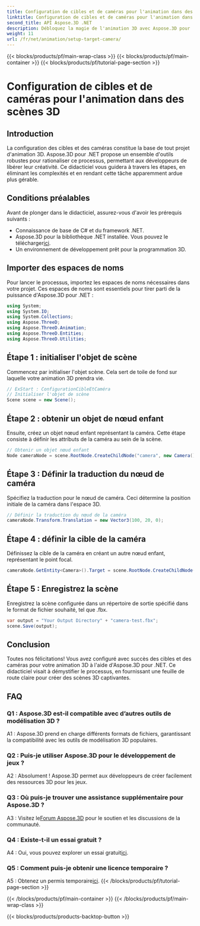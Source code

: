 ```yaml
---
title: Configuration de cibles et de caméras pour l'animation dans des scènes 3D
linktitle: Configuration de cibles et de caméras pour l'animation dans des scènes 3D
second_title: API Aspose.3D .NET
description: Débloquez la magie de l'animation 3D avec Aspose.3D pour .NET. Configurez sans effort des cibles et des caméras à l'aide de ce didacticiel complet.
weight: 11
url: /fr/net/animation/setup-target-camera/
---
```


{{< blocks/products/pf/main-wrap-class >}}
{{< blocks/products/pf/main-container >}}
{{< blocks/products/pf/tutorial-page-section >}}

# Configuration de cibles et de caméras pour l'animation dans des scènes 3D

## Introduction

La configuration des cibles et des caméras constitue la base de tout projet d'animation 3D. Aspose.3D pour .NET propose un ensemble d'outils robustes pour rationaliser ce processus, permettant aux développeurs de libérer leur créativité. Ce didacticiel vous guidera à travers les étapes, en éliminant les complexités et en rendant cette tâche apparemment ardue plus gérable.

## Conditions préalables

Avant de plonger dans le didacticiel, assurez-vous d'avoir les prérequis suivants :

- Connaissance de base de C# et du framework .NET.
-  Aspose.3D pour la bibliothèque .NET installée. Vous pouvez le télécharger[ici](https://releases.aspose.com/3d/net/).
- Un environnement de développement prêt pour la programmation 3D.

## Importer des espaces de noms

Pour lancer le processus, importez les espaces de noms nécessaires dans votre projet. Ces espaces de noms sont essentiels pour tirer parti de la puissance d'Aspose.3D pour .NET :

```csharp
using System;
using System.IO;
using System.Collections;
using Aspose.ThreeD;
using Aspose.ThreeD.Animation;
using Aspose.ThreeD.Entities;
using Aspose.ThreeD.Utilities;
```

## Étape 1 : initialiser l'objet de scène

Commencez par initialiser l'objet scène. Cela sert de toile de fond sur laquelle votre animation 3D prendra vie.

```csharp
// ExStart : ConfigurationCibleEtCaméra
// Initialiser l'objet de scène
Scene scene = new Scene();
```

## Étape 2 : obtenir un objet de nœud enfant

Ensuite, créez un objet nœud enfant représentant la caméra. Cette étape consiste à définir les attributs de la caméra au sein de la scène.

```csharp
// Obtenir un objet nœud enfant
Node cameraNode = scene.RootNode.CreateChildNode("camera", new Camera());
```

## Étape 3 : Définir la traduction du nœud de caméra

Spécifiez la traduction pour le nœud de caméra. Ceci détermine la position initiale de la caméra dans l'espace 3D.

```csharp
// Définir la traduction du nœud de la caméra
cameraNode.Transform.Translation = new Vector3(100, 20, 0);
```

## Étape 4 : définir la cible de la caméra

Définissez la cible de la caméra en créant un autre nœud enfant, représentant le point focal.

```csharp
cameraNode.GetEntity<Camera>().Target = scene.RootNode.CreateChildNode("target");
```

## Étape 5 : Enregistrez la scène

Enregistrez la scène configurée dans un répertoire de sortie spécifié dans le format de fichier souhaité, tel que .fbx.

```csharp
var output = "Your Output Directory" + "camera-test.fbx";
scene.Save(output);
```

## Conclusion

Toutes nos félicitations! Vous avez configuré avec succès des cibles et des caméras pour votre animation 3D à l'aide d'Aspose.3D pour .NET. Ce didacticiel visait à démystifier le processus, en fournissant une feuille de route claire pour créer des scènes 3D captivantes.

## FAQ

### Q1 : Aspose.3D est-il compatible avec d’autres outils de modélisation 3D ?

A1 : Aspose.3D prend en charge différents formats de fichiers, garantissant la compatibilité avec les outils de modélisation 3D populaires.

### Q2 : Puis-je utiliser Aspose.3D pour le développement de jeux ?

A2 : Absolument ! Aspose.3D permet aux développeurs de créer facilement des ressources 3D pour les jeux.

### Q3 : Où puis-je trouver une assistance supplémentaire pour Aspose.3D ?

 A3 : Visitez le[Forum Aspose.3D](https://forum.aspose.com/c/3d/18) pour le soutien et les discussions de la communauté.

### Q4 : Existe-t-il un essai gratuit ?

A4 : Oui, vous pouvez explorer un essai gratuit[ici](https://releases.aspose.com/).

### Q5 : Comment puis-je obtenir une licence temporaire ?

 A5 : Obtenez un permis temporaire[ici](https://purchase.aspose.com/temporary-license/).
{{< /blocks/products/pf/tutorial-page-section >}}

{{< /blocks/products/pf/main-container >}}
{{< /blocks/products/pf/main-wrap-class >}}

{{< blocks/products/products-backtop-button >}}
